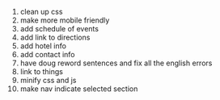 1. clean up css
1. make more mobile friendly
1. add schedule of events 
1. add link to directions 
1. add hotel info
1. add contact info 
1. have doug reword sentences and fix all the english errors
1. link to things
1. minify css and js
1. make nav indicate selected section
